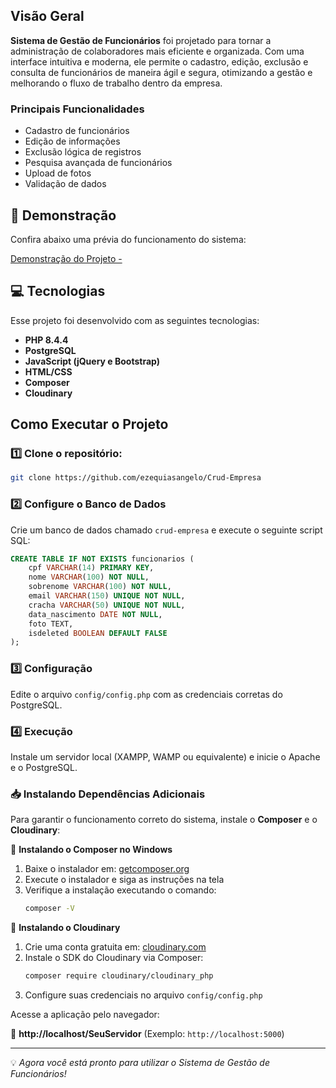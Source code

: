 ## Visão Geral

 **Sistema de Gestão de Funcionários** foi projetado para tornar a administração de colaboradores mais eficiente e organizada. Com uma interface intuitiva e moderna, ele permite o cadastro, edição, exclusão e consulta de funcionários de maneira ágil e segura, otimizando a gestão e melhorando o fluxo de trabalho dentro da empresa.

### Principais Funcionalidades
-  Cadastro de funcionários
-  Edição de informações
-  Exclusão lógica de registros
-  Pesquisa avançada de funcionários
-  Upload de fotos
-  Validação de dados

## 🎥 Demonstração

Confira abaixo uma prévia do funcionamento do sistema:

[Demonstração do Projeto - ](assets/img/Vídeo-sem-título-‐-Feito-com-o-Clipchamp.gif)

## 💻 Tecnologias

Esse projeto foi desenvolvido com as seguintes tecnologias:

-  **PHP 8.4.4**
-  **PostgreSQL**
-  **JavaScript (jQuery e Bootstrap)**
-  **HTML/CSS**
-  **Composer**
-  **Cloudinary**

## Como Executar o Projeto

### 1️⃣ Clone o repositório:

```bash
git clone https://github.com/ezequiasangelo/Crud-Empresa
```

### 2️⃣ Configure o Banco de Dados

Crie um banco de dados chamado `crud-empresa` e execute o seguinte script SQL:

```sql
CREATE TABLE IF NOT EXISTS funcionarios (
    cpf VARCHAR(14) PRIMARY KEY,
    nome VARCHAR(100) NOT NULL,
    sobrenome VARCHAR(100) NOT NULL,
    email VARCHAR(150) UNIQUE NOT NULL,
    cracha VARCHAR(50) UNIQUE NOT NULL,
    data_nascimento DATE NOT NULL,
    foto TEXT,
    isdeleted BOOLEAN DEFAULT FALSE
);
```

### 3️⃣ Configuração

Edite o arquivo `config/config.php` com as credenciais corretas do PostgreSQL.

### 4️⃣ Execução

Instale um servidor local (XAMPP, WAMP ou equivalente) e inicie o Apache e o PostgreSQL.

### 📥 Instalando Dependências Adicionais

Para garantir o funcionamento correto do sistema, instale o **Composer** e o **Cloudinary**:

🔹 **Instalando o Composer no Windows**
1. Baixe o instalador em: [getcomposer.org](https://getcomposer.org/download/)
2. Execute o instalador e siga as instruções na tela
3. Verifique a instalação executando o comando:
   ```bash
   composer -V
   ```

🔹 **Instalando o Cloudinary**
1. Crie uma conta gratuita em: [cloudinary.com](https://cloudinary.com/)
2. Instale o SDK do Cloudinary via Composer:
   ```bash
   composer require cloudinary/cloudinary_php
   ```
3. Configure suas credenciais no arquivo `config/config.php`

Acesse a aplicação pelo navegador:

🔗 **http://localhost/SeuServidor** (Exemplo: `http://localhost:5000`)

---

💡 *Agora você está pronto para utilizar o Sistema de Gestão de Funcionários!*

